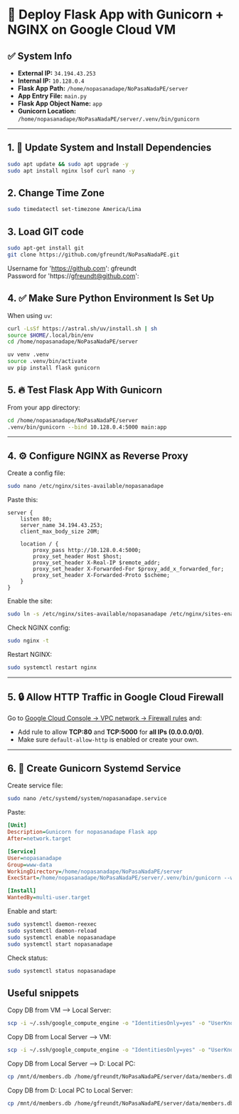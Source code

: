 # 🚀 Deploy Flask App with Gunicorn + NGINX on Google Cloud VM

## ✅ System Info

- **External IP:** `34.194.43.253`  
- **Internal IP:** `10.128.0.4`  
- **Flask App Path:** `/home/nopasanadape/NoPasaNadaPE/server`  
- **App Entry File:** `main.py`  
- **Flask App Object Name:** `app`  
- **Gunicorn Location:** `/home/nopasanadape/NoPasaNadaPE/server/.venv/bin/gunicorn`

---

## 1. 🔧 Update System and Install Dependencies

```bash
sudo apt update && sudo apt upgrade -y
sudo apt install nginx lsof curl nano -y
```

## 2. Change Time Zone

```bash
sudo timedatectl set-timezone America/Lima 
```

## 3. Load GIT code

```bash
sudo apt-get install git
git clone https://github.com/gfreundt/NoPasaNadaPE.git
```

Username for 'https://github.com': gfreundt <br>
Password for 'https://gfreundt@github.com': 


## 4. ✅ Make Sure Python Environment Is Set Up

When using `uv`:
```bash
curl -LsSf https://astral.sh/uv/install.sh | sh
source $HOME/.local/bin/env
cd /home/nopasanadape/NoPasaNadaPE/server

uv venv .venv
source .venv/bin/activate
uv pip install flask gunicorn
```

## 5. 🔥 Test Flask App With Gunicorn

From your app directory:

```bash
cd /home/nopasanadape/NoPasaNadaPE/server
.venv/bin/gunicorn --bind 10.128.0.4:5000 main:app
```

---

## 4. ⚙️ Configure NGINX as Reverse Proxy

Create a config file:

```bash
sudo nano /etc/nginx/sites-available/nopasanadape
```

Paste this:

```nginx
server {
    listen 80;
    server_name 34.194.43.253;
    client_max_body_size 20M;

    location / {
        proxy_pass http://10.128.0.4:5000;
        proxy_set_header Host $host;
        proxy_set_header X-Real-IP $remote_addr;
        proxy_set_header X-Forwarded-For $proxy_add_x_forwarded_for;
        proxy_set_header X-Forwarded-Proto $scheme;
    }
}
```

Enable the site:

```bash
sudo ln -s /etc/nginx/sites-available/nopasanadape /etc/nginx/sites-enabled/
```

Check NGINX config:

```bash
sudo nginx -t
```

Restart NGINX:

```bash
sudo systemctl restart nginx
```

---

## 5. 🔒 Allow HTTP Traffic in Google Cloud Firewall

Go to [Google Cloud Console → VPC network → Firewall rules](https://console.cloud.google.com/networking/firewalls) and:

- Add rule to allow **TCP:80** and **TCP:5000** for **all IPs (0.0.0.0/0)**.
- Make sure `default-allow-http` is enabled or create your own.

---

## 6. 🚀 Create Gunicorn Systemd Service

Create service file:

```bash
sudo nano /etc/systemd/system/nopasanadape.service
```

Paste:

```ini
[Unit]
Description=Gunicorn for nopasanadape Flask app
After=network.target

[Service]
User=nopasanadape
Group=www-data
WorkingDirectory=/home/nopasanadape/NoPasaNadaPE/server
ExecStart=/home/nopasanadape/NoPasaNadaPE/server/.venv/bin/gunicorn --workers 3 --bind 10.128.0.4:5000 main:app

[Install]
WantedBy=multi-user.target
```

Enable and start:

```bash
sudo systemctl daemon-reexec
sudo systemctl daemon-reload
sudo systemctl enable nopasanadape
sudo systemctl start nopasanadape
```

Check status:

```bash
sudo systemctl status nopasanadape
```

## Useful snippets

Copy DB from VM --> Local Server:
```bash
scp -i ~/.ssh/google_compute_engine -o "IdentitiesOnly=yes" -o "UserKnownHostsFile=/dev/null" -o "StrictHostKeyChecking=no" nopasanadape@34.59.226.241:/home/nopasanadape/NoPasaNadaPE/server/data/members.db /home/gfreundt/NoPasaNadaPE/server/data/members.db
```

Copy DB from Local Server --> VM:
```bash
scp -i ~/.ssh/google_compute_engine -o "IdentitiesOnly=yes" -o "UserKnownHostsFile=/dev/null" -o "StrictHostKeyChecking=no" /home/gfreundt/NoPasaNadaPE/server/data/members.db nopasanadape@34.59.226.241:/home/nopasanadape/NoPasaNadaPE/server/data/members.db
```

Copy DB from Local Server --> D: Local PC:
```bash
cp /mnt/d/members.db /home/gfreundt/NoPasaNadaPE/server/data/members.db
```

Copy DB from D: Local PC to Local Server:
```bash
cp /mnt/d/members.db /home/gfreundt/NoPasaNadaPE/server/data/members.db
```